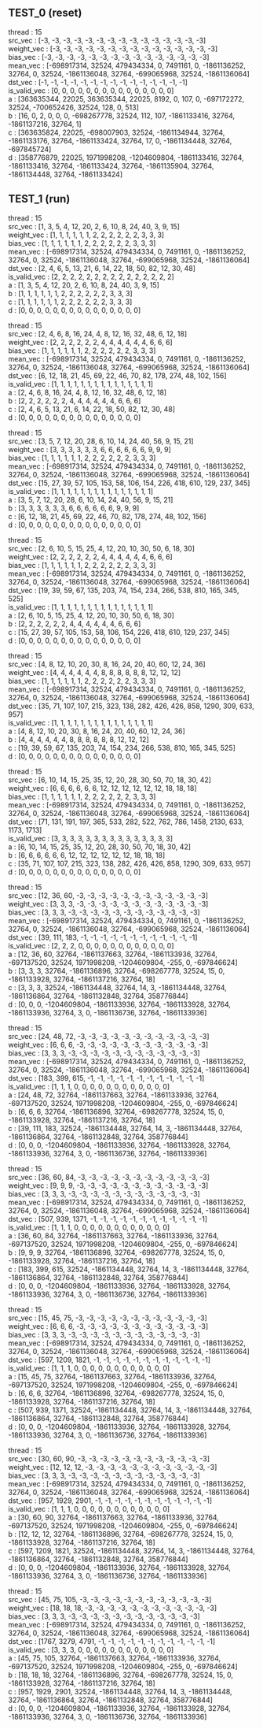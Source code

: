 ## TEST_0 (reset)

thread : 15  
src_vec : [-3, -3, -3, -3, -3, -3, -3, -3, -3, -3, -3, -3, -3, -3, -3]  
weight_vec : [-3, -3, -3, -3, -3, -3, -3, -3, -3, -3, -3, -3, -3, -3, -3]  
bias_vec : [-3, -3, -3, -3, -3, -3, -3, -3, -3, -3, -3, -3, -3, -3, -3]  
mean_vec : [-698917314, 32524, 479434334, 0, 7491161, 0, -1861136252, 32764, 0, 32524, -1861136048, 32764, -699065968, 32524, -1861136064]  
dst_vec : [-1, -1, -1, -1, -1, -1, -1, -1, -1, -1, -1, -1, -1, -1, -1]  
is_valid_vec : [0, 0, 0, 0, 0, 0, 0, 0, 0, 0, 0, 0, 0, 0, 0]  
a : [363635344, 22025, 363635344, 22025, 8192, 0, 107, 0, -697172272, 32524, -700652426, 32524, 128, 0, 513]  
b : [16, 0, 2, 0, 0, 0, -698267778, 32524, 112, 107, -1861133416, 32764, -1861137216, 32764, 1]  
c : [363635824, 22025, -698007903, 32524, -1861134944, 32764, -1861133176, 32764, -1861133424, 32764, 17, 0, -1861134448, 32764, -697845724]  
d : [358776879, 22025, 1971998208, -1204609804, -1861133416, 32764, -1861133416, 32764, -1861133424, 32764, -1861135904, 32764, -1861134448, 32764, -1861133424]


## TEST_1 (run)

thread : 15  
src_vec : [1, 3, 5, 4, 12, 20, 2, 6, 10, 8, 24, 40, 3, 9, 15]  
weight_vec : [1, 1, 1, 1, 1, 1, 2, 2, 2, 2, 2, 2, 3, 3, 3]  
bias_vec : [1, 1, 1, 1, 1, 1, 2, 2, 2, 2, 2, 2, 3, 3, 3]  
mean_vec : [-698917314, 32524, 479434334, 0, 7491161, 0, -1861136252, 32764, 0, 32524, -1861136048, 32764, -699065968, 32524, -1861136064]  
dst_vec : [2, 4, 6, 5, 13, 21, 6, 14, 22, 18, 50, 82, 12, 30, 48]  
is_valid_vec : [2, 2, 2, 2, 2, 2, 2, 2, 2, 2, 2, 2, 2, 2, 2]  
a : [1, 3, 5, 4, 12, 20, 2, 6, 10, 8, 24, 40, 3, 9, 15]  
b : [1, 1, 1, 1, 1, 1, 2, 2, 2, 2, 2, 2, 3, 3, 3]  
c : [1, 1, 1, 1, 1, 1, 2, 2, 2, 2, 2, 2, 3, 3, 3]  
d : [0, 0, 0, 0, 0, 0, 0, 0, 0, 0, 0, 0, 0, 0, 0]


thread : 15  
src_vec : [2, 4, 6, 8, 16, 24, 4, 8, 12, 16, 32, 48, 6, 12, 18]  
weight_vec : [2, 2, 2, 2, 2, 2, 4, 4, 4, 4, 4, 4, 6, 6, 6]  
bias_vec : [1, 1, 1, 1, 1, 1, 2, 2, 2, 2, 2, 2, 3, 3, 3]  
mean_vec : [-698917314, 32524, 479434334, 0, 7491161, 0, -1861136252, 32764, 0, 32524, -1861136048, 32764, -699065968, 32524, -1861136064]  
dst_vec : [6, 12, 18, 21, 45, 69, 22, 46, 70, 82, 178, 274, 48, 102, 156]  
is_valid_vec : [1, 1, 1, 1, 1, 1, 1, 1, 1, 1, 1, 1, 1, 1, 1]  
a : [2, 4, 6, 8, 16, 24, 4, 8, 12, 16, 32, 48, 6, 12, 18]  
b : [2, 2, 2, 2, 2, 2, 4, 4, 4, 4, 4, 4, 6, 6, 6]  
c : [2, 4, 6, 5, 13, 21, 6, 14, 22, 18, 50, 82, 12, 30, 48]  
d : [0, 0, 0, 0, 0, 0, 0, 0, 0, 0, 0, 0, 0, 0, 0]


thread : 15  
src_vec : [3, 5, 7, 12, 20, 28, 6, 10, 14, 24, 40, 56, 9, 15, 21]  
weight_vec : [3, 3, 3, 3, 3, 3, 6, 6, 6, 6, 6, 6, 9, 9, 9]  
bias_vec : [1, 1, 1, 1, 1, 1, 2, 2, 2, 2, 2, 2, 3, 3, 3]  
mean_vec : [-698917314, 32524, 479434334, 0, 7491161, 0, -1861136252, 32764, 0, 32524, -1861136048, 32764, -699065968, 32524, -1861136064]  
dst_vec : [15, 27, 39, 57, 105, 153, 58, 106, 154, 226, 418, 610, 129, 237, 345]  
is_valid_vec : [1, 1, 1, 1, 1, 1, 1, 1, 1, 1, 1, 1, 1, 1, 1]  
a : [3, 5, 7, 12, 20, 28, 6, 10, 14, 24, 40, 56, 9, 15, 21]  
b : [3, 3, 3, 3, 3, 3, 6, 6, 6, 6, 6, 6, 9, 9, 9]  
c : [6, 12, 18, 21, 45, 69, 22, 46, 70, 82, 178, 274, 48, 102, 156]  
d : [0, 0, 0, 0, 0, 0, 0, 0, 0, 0, 0, 0, 0, 0, 0]


thread : 15  
src_vec : [2, 6, 10, 5, 15, 25, 4, 12, 20, 10, 30, 50, 6, 18, 30]  
weight_vec : [2, 2, 2, 2, 2, 2, 4, 4, 4, 4, 4, 4, 6, 6, 6]  
bias_vec : [1, 1, 1, 1, 1, 1, 2, 2, 2, 2, 2, 2, 3, 3, 3]  
mean_vec : [-698917314, 32524, 479434334, 0, 7491161, 0, -1861136252, 32764, 0, 32524, -1861136048, 32764, -699065968, 32524, -1861136064]  
dst_vec : [19, 39, 59, 67, 135, 203, 74, 154, 234, 266, 538, 810, 165, 345, 525]  
is_valid_vec : [1, 1, 1, 1, 1, 1, 1, 1, 1, 1, 1, 1, 1, 1, 1]  
a : [2, 6, 10, 5, 15, 25, 4, 12, 20, 10, 30, 50, 6, 18, 30]  
b : [2, 2, 2, 2, 2, 2, 4, 4, 4, 4, 4, 4, 6, 6, 6]  
c : [15, 27, 39, 57, 105, 153, 58, 106, 154, 226, 418, 610, 129, 237, 345]  
d : [0, 0, 0, 0, 0, 0, 0, 0, 0, 0, 0, 0, 0, 0, 0]


thread : 15  
src_vec : [4, 8, 12, 10, 20, 30, 8, 16, 24, 20, 40, 60, 12, 24, 36]  
weight_vec : [4, 4, 4, 4, 4, 4, 8, 8, 8, 8, 8, 8, 12, 12, 12]  
bias_vec : [1, 1, 1, 1, 1, 1, 2, 2, 2, 2, 2, 2, 3, 3, 3]  
mean_vec : [-698917314, 32524, 479434334, 0, 7491161, 0, -1861136252, 32764, 0, 32524, -1861136048, 32764, -699065968, 32524, -1861136064]  
dst_vec : [35, 71, 107, 107, 215, 323, 138, 282, 426, 426, 858, 1290, 309, 633, 957]  
is_valid_vec : [1, 1, 1, 1, 1, 1, 1, 1, 1, 1, 1, 1, 1, 1, 1]  
a : [4, 8, 12, 10, 20, 30, 8, 16, 24, 20, 40, 60, 12, 24, 36]  
b : [4, 4, 4, 4, 4, 4, 8, 8, 8, 8, 8, 8, 12, 12, 12]  
c : [19, 39, 59, 67, 135, 203, 74, 154, 234, 266, 538, 810, 165, 345, 525]  
d : [0, 0, 0, 0, 0, 0, 0, 0, 0, 0, 0, 0, 0, 0, 0]


thread : 15  
src_vec : [6, 10, 14, 15, 25, 35, 12, 20, 28, 30, 50, 70, 18, 30, 42]  
weight_vec : [6, 6, 6, 6, 6, 6, 12, 12, 12, 12, 12, 12, 18, 18, 18]  
bias_vec : [1, 1, 1, 1, 1, 1, 2, 2, 2, 2, 2, 2, 3, 3, 3]  
mean_vec : [-698917314, 32524, 479434334, 0, 7491161, 0, -1861136252, 32764, 0, 32524, -1861136048, 32764, -699065968, 32524, -1861136064]  
dst_vec : [71, 131, 191, 197, 365, 533, 282, 522, 762, 786, 1458, 2130, 633, 1173, 1713]  
is_valid_vec : [3, 3, 3, 3, 3, 3, 3, 3, 3, 3, 3, 3, 3, 3, 3]  
a : [6, 10, 14, 15, 25, 35, 12, 20, 28, 30, 50, 70, 18, 30, 42]  
b : [6, 6, 6, 6, 6, 6, 12, 12, 12, 12, 12, 12, 18, 18, 18]  
c : [35, 71, 107, 107, 215, 323, 138, 282, 426, 426, 858, 1290, 309, 633, 957]  
d : [0, 0, 0, 0, 0, 0, 0, 0, 0, 0, 0, 0, 0, 0, 0]


thread : 15  
src_vec : [12, 36, 60, -3, -3, -3, -3, -3, -3, -3, -3, -3, -3, -3, -3]  
weight_vec : [3, 3, 3, -3, -3, -3, -3, -3, -3, -3, -3, -3, -3, -3, -3]  
bias_vec : [3, 3, 3, -3, -3, -3, -3, -3, -3, -3, -3, -3, -3, -3, -3]  
mean_vec : [-698917314, 32524, 479434334, 0, 7491161, 0, -1861136252, 32764, 0, 32524, -1861136048, 32764, -699065968, 32524, -1861136064]  
dst_vec : [39, 111, 183, -1, -1, -1, -1, -1, -1, -1, -1, -1, -1, -1, -1]  
is_valid_vec : [2, 2, 2, 0, 0, 0, 0, 0, 0, 0, 0, 0, 0, 0, 0]  
a : [12, 36, 60, 32764, -1861137663, 32764, -1861133936, 32764, -697137520, 32524, 1971998208, -1204609804, -255, 0, -697846624]  
b : [3, 3, 3, 32764, -1861136896, 32764, -698267778, 32524, 15, 0, -1861133928, 32764, -1861137216, 32764, 18]  
c : [3, 3, 3, 32524, -1861134448, 32764, 14, 3, -1861134448, 32764, -1861136864, 32764, -1861132848, 32764, 358776844]  
d : [0, 0, 0, -1204609804, -1861133936, 32764, -1861133928, 32764, -1861133936, 32764, 3, 0, -1861136736, 32764, -1861133936]


thread : 15  
src_vec : [24, 48, 72, -3, -3, -3, -3, -3, -3, -3, -3, -3, -3, -3, -3]  
weight_vec : [6, 6, 6, -3, -3, -3, -3, -3, -3, -3, -3, -3, -3, -3, -3]  
bias_vec : [3, 3, 3, -3, -3, -3, -3, -3, -3, -3, -3, -3, -3, -3, -3]  
mean_vec : [-698917314, 32524, 479434334, 0, 7491161, 0, -1861136252, 32764, 0, 32524, -1861136048, 32764, -699065968, 32524, -1861136064]  
dst_vec : [183, 399, 615, -1, -1, -1, -1, -1, -1, -1, -1, -1, -1, -1, -1]  
is_valid_vec : [1, 1, 1, 0, 0, 0, 0, 0, 0, 0, 0, 0, 0, 0, 0]  
a : [24, 48, 72, 32764, -1861137663, 32764, -1861133936, 32764, -697137520, 32524, 1971998208, -1204609804, -255, 0, -697846624]  
b : [6, 6, 6, 32764, -1861136896, 32764, -698267778, 32524, 15, 0, -1861133928, 32764, -1861137216, 32764, 18]  
c : [39, 111, 183, 32524, -1861134448, 32764, 14, 3, -1861134448, 32764, -1861136864, 32764, -1861132848, 32764, 358776844]  
d : [0, 0, 0, -1204609804, -1861133936, 32764, -1861133928, 32764, -1861133936, 32764, 3, 0, -1861136736, 32764, -1861133936]


thread : 15  
src_vec : [36, 60, 84, -3, -3, -3, -3, -3, -3, -3, -3, -3, -3, -3, -3]  
weight_vec : [9, 9, 9, -3, -3, -3, -3, -3, -3, -3, -3, -3, -3, -3, -3]  
bias_vec : [3, 3, 3, -3, -3, -3, -3, -3, -3, -3, -3, -3, -3, -3, -3]  
mean_vec : [-698917314, 32524, 479434334, 0, 7491161, 0, -1861136252, 32764, 0, 32524, -1861136048, 32764, -699065968, 32524, -1861136064]  
dst_vec : [507, 939, 1371, -1, -1, -1, -1, -1, -1, -1, -1, -1, -1, -1, -1]  
is_valid_vec : [1, 1, 1, 0, 0, 0, 0, 0, 0, 0, 0, 0, 0, 0, 0]  
a : [36, 60, 84, 32764, -1861137663, 32764, -1861133936, 32764, -697137520, 32524, 1971998208, -1204609804, -255, 0, -697846624]  
b : [9, 9, 9, 32764, -1861136896, 32764, -698267778, 32524, 15, 0, -1861133928, 32764, -1861137216, 32764, 18]  
c : [183, 399, 615, 32524, -1861134448, 32764, 14, 3, -1861134448, 32764, -1861136864, 32764, -1861132848, 32764, 358776844]  
d : [0, 0, 0, -1204609804, -1861133936, 32764, -1861133928, 32764, -1861133936, 32764, 3, 0, -1861136736, 32764, -1861133936]


thread : 15  
src_vec : [15, 45, 75, -3, -3, -3, -3, -3, -3, -3, -3, -3, -3, -3, -3]  
weight_vec : [6, 6, 6, -3, -3, -3, -3, -3, -3, -3, -3, -3, -3, -3, -3]  
bias_vec : [3, 3, 3, -3, -3, -3, -3, -3, -3, -3, -3, -3, -3, -3, -3]  
mean_vec : [-698917314, 32524, 479434334, 0, 7491161, 0, -1861136252, 32764, 0, 32524, -1861136048, 32764, -699065968, 32524, -1861136064]  
dst_vec : [597, 1209, 1821, -1, -1, -1, -1, -1, -1, -1, -1, -1, -1, -1, -1]  
is_valid_vec : [1, 1, 1, 0, 0, 0, 0, 0, 0, 0, 0, 0, 0, 0, 0]  
a : [15, 45, 75, 32764, -1861137663, 32764, -1861133936, 32764, -697137520, 32524, 1971998208, -1204609804, -255, 0, -697846624]  
b : [6, 6, 6, 32764, -1861136896, 32764, -698267778, 32524, 15, 0, -1861133928, 32764, -1861137216, 32764, 18]  
c : [507, 939, 1371, 32524, -1861134448, 32764, 14, 3, -1861134448, 32764, -1861136864, 32764, -1861132848, 32764, 358776844]  
d : [0, 0, 0, -1204609804, -1861133936, 32764, -1861133928, 32764, -1861133936, 32764, 3, 0, -1861136736, 32764, -1861133936]


thread : 15  
src_vec : [30, 60, 90, -3, -3, -3, -3, -3, -3, -3, -3, -3, -3, -3, -3]  
weight_vec : [12, 12, 12, -3, -3, -3, -3, -3, -3, -3, -3, -3, -3, -3, -3]  
bias_vec : [3, 3, 3, -3, -3, -3, -3, -3, -3, -3, -3, -3, -3, -3, -3]  
mean_vec : [-698917314, 32524, 479434334, 0, 7491161, 0, -1861136252, 32764, 0, 32524, -1861136048, 32764, -699065968, 32524, -1861136064]  
dst_vec : [957, 1929, 2901, -1, -1, -1, -1, -1, -1, -1, -1, -1, -1, -1, -1]  
is_valid_vec : [1, 1, 1, 0, 0, 0, 0, 0, 0, 0, 0, 0, 0, 0, 0]  
a : [30, 60, 90, 32764, -1861137663, 32764, -1861133936, 32764, -697137520, 32524, 1971998208, -1204609804, -255, 0, -697846624]  
b : [12, 12, 12, 32764, -1861136896, 32764, -698267778, 32524, 15, 0, -1861133928, 32764, -1861137216, 32764, 18]  
c : [597, 1209, 1821, 32524, -1861134448, 32764, 14, 3, -1861134448, 32764, -1861136864, 32764, -1861132848, 32764, 358776844]  
d : [0, 0, 0, -1204609804, -1861133936, 32764, -1861133928, 32764, -1861133936, 32764, 3, 0, -1861136736, 32764, -1861133936]


thread : 15  
src_vec : [45, 75, 105, -3, -3, -3, -3, -3, -3, -3, -3, -3, -3, -3, -3]  
weight_vec : [18, 18, 18, -3, -3, -3, -3, -3, -3, -3, -3, -3, -3, -3, -3]  
bias_vec : [3, 3, 3, -3, -3, -3, -3, -3, -3, -3, -3, -3, -3, -3, -3]  
mean_vec : [-698917314, 32524, 479434334, 0, 7491161, 0, -1861136252, 32764, 0, 32524, -1861136048, 32764, -699065968, 32524, -1861136064]  
dst_vec : [1767, 3279, 4791, -1, -1, -1, -1, -1, -1, -1, -1, -1, -1, -1, -1]  
is_valid_vec : [3, 3, 3, 0, 0, 0, 0, 0, 0, 0, 0, 0, 0, 0, 0]  
a : [45, 75, 105, 32764, -1861137663, 32764, -1861133936, 32764, -697137520, 32524, 1971998208, -1204609804, -255, 0, -697846624]  
b : [18, 18, 18, 32764, -1861136896, 32764, -698267778, 32524, 15, 0, -1861133928, 32764, -1861137216, 32764, 18]  
c : [957, 1929, 2901, 32524, -1861134448, 32764, 14, 3, -1861134448, 32764, -1861136864, 32764, -1861132848, 32764, 358776844]  
d : [0, 0, 0, -1204609804, -1861133936, 32764, -1861133928, 32764, -1861133936, 32764, 3, 0, -1861136736, 32764, -1861133936]


